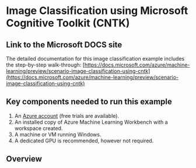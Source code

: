 # Image Classification using Microsoft Cognitive Toolkit (CNTK)


## Link to the Microsoft DOCS site

The detailed documentation for this image classification example includes the step-by-step walk-through:
[https://docs.microsoft.com/azure/machine-learning/preview/scenario-image-classification-using-cntk](https://docs.microsoft.com/azure/machine-learning/preview/scenario-image-classification-using-cntk)

## Key components needed to run this example

1. An [Azure account](https://azure.microsoft.com/free/) (free trials are available).
2. An installed copy of Azure Machine Learning Workbench with a workspace created.
3. A machine or VM running Windows.
4. A dedicated GPU is recommended, however not required.

## Overview


